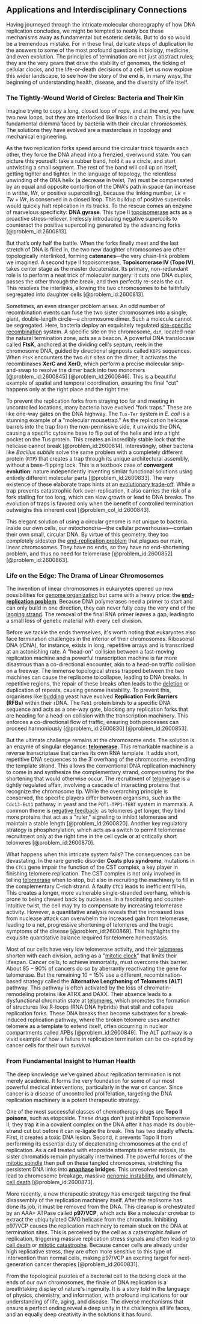 ## Applications and Interdisciplinary Connections

Having journeyed through the intricate molecular choreography of how DNA replication concludes, we might be tempted to neatly box these mechanisms away as fundamental but esoteric details. But to do so would be a tremendous mistake. For in these final, delicate steps of duplication lie the answers to some of the most profound questions in biology, medicine, and even evolution. The principles of termination are not just abstract rules; they are the very gears that drive the stability of genomes, the ticking of cellular clocks, and the life-or-death decisions of a cell. Let us now explore this wider landscape, to see how the story of the end is, in many ways, the beginning of understanding health, disease, and the diversity of life itself.

### The Tightly-Wound World of Circles: Bacteria and Their Kin

Imagine trying to copy a long, closed loop of rope, and at the end, you have two new loops, but they are interlocked like links in a chain. This is the fundamental dilemma faced by bacteria with their circular chromosomes. The solutions they have evolved are a masterclass in topology and mechanical engineering.

As the two replication forks speed around the circular track towards each other, they force the DNA ahead into a frenzied, overwound state. You can picture this yourself: take a rubber band, hold it as a circle, and start untwisting a small segment. The rest of the band will coil up on itself, getting tighter and tighter. In the language of topology, the relentless unwinding of the DNA helix (a decrease in twist, $Tw$) must be compensated by an equal and opposite contortion of the DNA's path in space (an increase in writhe, $Wr$, or positive supercoiling), because the linking number, $Lk = Tw + Wr$, is conserved in a closed loop. This buildup of positive supercoils would quickly halt replication in its tracks. To the rescue comes an enzyme of marvelous specificity: **DNA gyrase**. This type II [topoisomerase](@article_id:142821) acts as a proactive stress-reliever, tirelessly introducing negative supercoils to counteract the positive supercoiling generated by the advancing forks [@problem_id:2600813].

But that’s only half the battle. When the forks finally meet and the last stretch of DNA is filled in, the two new daughter chromosomes are often topologically interlinked, forming **catenanes**—the very chain-link problem we imagined. A second type II topoisomerase, **Topoisomerase IV (Topo IV)**, takes center stage as the master decatenator. Its primary, non-redundant role is to perform a neat trick of molecular surgery: it cuts one DNA duplex, passes the other through the break, and then perfectly re-seals the cut. This resolves the interlinks, allowing the two chromosomes to be faithfully segregated into daughter cells [@problem_id:2600813].

Sometimes, an even stranger problem arises. An odd number of recombination events can fuse the two sister chromosomes into a single, giant, double-length circle—a chromosome dimer. Such a molecule cannot be segregated. Here, bacteria deploy an exquisitely regulated [site-specific recombination](@article_id:191425) system. A specific site on the chromosome, `dif`, located near the natural termination zone, acts as a beacon. A powerful DNA translocase called **FtsK**, anchored at the dividing cell's septum, reels in the chromosome DNA, guided by directional signposts called `KOPS` sequences. When `FtsK` encounters the two `dif` sites on the dimer, it activates the recombinases **XerC and XerD**, which perform a precise molecular snip-and-swap to resolve the dimer back into two monomers [@problem_id:2600845] [@problem_id:2600846]. This is a beautiful example of spatial and temporal coordination, ensuring the final "cut" happens only at the right place and the right time.

To prevent the replication forks from straying too far and meeting in uncontrolled locations, many bacteria have evolved "fork traps." These are like one-way gates on the DNA highway. The `Tus-Ter` system in *E. coli* is a stunning example of a "molecular mousetrap." As the replication helicase barrels into the trap from the non-permissive side, it unwinds the DNA, causing a specific cytosine base to flip out of the helix and into a tight pocket on the Tus protein. This creates an incredibly stable lock that the helicase cannot break [@problem_id:2600814]. Interestingly, other bacteria like *Bacillus subtilis* solve the same problem with a completely different protein (`RTP`) that creates a trap through its unique architectural assembly, without a base-flipping lock. This is a textbook case of **convergent evolution**: nature independently inventing similar functional solutions using entirely different molecular parts [@problem_id:2600833]. The very existence of these elaborate traps hints at an [evolutionary trade-off](@article_id:154280). While a trap prevents catastrophic fork over-replication, it also carries the risk of a fork stalling for too long, which can slow growth or lead to DNA breaks. The evolution of traps is favored only when the benefit of controlled termination outweighs this inherent cost [@problem_col_id:2600843].

This elegant solution of using a circular genome is not unique to bacteria. Inside our own cells, our mitochondria—the cellular powerhouses—contain their own small, circular DNA. By virtue of this geometry, they too completely sidestep the [end-replication problem](@article_id:139388) that plagues our main, linear chromosomes. They have no ends, so they have no end-shortening problem, and thus no need for telomerase [@problem_id:2600852] [@problem_id:2600863].

### Life on the Edge: The Drama of Linear Chromosomes

The invention of linear chromosomes in eukaryotes opened up new possibilities for [genome organization](@article_id:202788) but came with a heavy price: the **[end-replication problem](@article_id:139388)**. Because DNA polymerases need a primer to start and can only build in one direction, they can never fully copy the very end of the [lagging strand](@article_id:150164). The removal of the final RNA primer leaves a gap, leading to a small loss of genetic material with every cell division.

Before we tackle the ends themselves, it's worth noting that eukaryotes also face termination challenges in the interior of their chromosomes. Ribosomal DNA (rDNA), for instance, exists in long, repetitive arrays and is transcribed at an astonishing rate. A "head-on" collision between a fast-moving replication machine and a powerful transcription machine is far more disastrous than a co-directional encounter, akin to a head-on traffic collision on a freeway. The immense topological stress trapped between the two machines can cause the replisome to collapse, leading to DNA breaks. In repetitive regions, the repair of these breaks often leads to the [deletion](@article_id:148616) or duplication of repeats, causing genome instability. To prevent this, organisms like [budding](@article_id:261617) yeast have evolved **Replication Fork Barriers (RFBs)** within their rDNA. The `Fob1` protein binds to a specific DNA sequence and acts as a one-way gate, blocking any replication forks that are heading for a head-on collision with the transcription machinery. This enforces a co-directional flow of traffic, ensuring both processes can proceed harmoniously [@problem_id:2600830] [@problem_id:2600853].

But the ultimate challenge remains at the chromosome ends. The solution is an enzyme of singular elegance: **[telomerase](@article_id:143980)**. This remarkable machine is a reverse transcriptase that carries its own RNA template. It adds short, repetitive DNA sequences to the $3'$ overhang of the chromosome, extending the template strand. This allows the conventional DNA replication machinery to come in and synthesize the complementary strand, compensating for the shortening that would otherwise occur. The recruitment of [telomerase](@article_id:143980) is a tightly regulated affair, involving a cascade of interacting proteins that recognize the chromosome tip. While the overarching principle is conserved, the specific players differ between organisms, such as the `Cdc13-Est1` pathway in yeast and the `POT1-TPP1-TERT` system in mammals. A common theme is [negative feedback](@article_id:138125): as telomeres get longer, they bind more proteins that act as a "ruler," signaling to inhibit telomerase and maintain a stable length [@problem_id:2600820]. Another key regulatory strategy is phosphorylation, which acts as a switch to permit telomerase recruitment only at the right time in the cell cycle or at critically short telomeres [@problem_id:2600870].

What happens when this intricate system fails? The consequences can be devastating. In the rare genetic disorder **Coats plus syndrome**, mutations in the `CTC1` gene impair the function of the CST complex, a key player in finishing telomere replication. The CST complex is not only involved in telling [telomerase](@article_id:143980) when to stop, but also in recruiting the machinery to fill in the complementary C-rich strand. A faulty `CTC1` leads to inefficient fill-in. This creates a longer, more vulnerable single-stranded overhang, which is prone to being chewed back by nucleases. In a fascinating and counter-intuitive twist, the cell may try to compensate by increasing telomerase activity. However, a quantitative analysis reveals that the increased loss from nuclease attack can overwhelm the increased gain from telomerase, leading to a net, progressive shortening of telomeres and the tragic symptoms of the disease [@problem_id:2600869]. This highlights the exquisite quantitative balance required for telomere homeostasis.

Most of our cells have very low telomerase activity, and their [telomeres](@article_id:137583) shorten with each division, acting as a "[mitotic clock](@article_id:274607)" that limits their lifespan. Cancer cells, to achieve immortality, must overcome this barrier. About $85-90\%$ of cancers do so by aberrantly reactivating the gene for telomerase. But the remaining $10-15\%$ use a different, recombination-based strategy called the **Alternative Lengthening of Telomeres (ALT)** pathway. This pathway is often activated by the loss of chromatin-remodeling proteins like ATRX and DAXX. Their absence leads to a dysfunctional chromatin state at [telomeres](@article_id:137583), which promotes the formation of structures like R-loops (RNA:DNA hybrids) that stall and collapse replication forks. These DNA breaks then become substrates for a break-induced replication pathway, where the broken telomere uses another telomere as a template to extend itself, often occurring in nuclear compartments called APBs [@problem_id:2600849]. The ALT pathway is a vivid example of how a failure in replication termination can be co-opted by cancer cells for their own survival.

### From Fundamental Insight to Human Health

The deep knowledge we've gained about replication termination is not merely academic. It forms the very foundation for some of our most powerful medical interventions, particularly in the war on cancer. Since cancer is a disease of uncontrolled proliferation, targeting the DNA replication machinery is a potent therapeutic strategy.

One of the most successful classes of chemotherapy drugs are **Topo II poisons**, such as etoposide. These drugs don't just inhibit Topoisomerase II; they trap it in a covalent complex on the DNA after it has made its double-strand cut but before it can re-ligate the break. This has two deadly effects. First, it creates a toxic DNA lesion. Second, it prevents Topo II from performing its essential duty of decatenating chromosomes at the end of replication. As a cell treated with etoposide attempts to enter mitosis, its sister chromatids remain physically intertwined. The powerful forces of the [mitotic spindle](@article_id:139848) then pull on these tangled chromosomes, stretching the persistent DNA links into **[anaphase](@article_id:164509) bridges**. This unresolved tension can lead to chromosome breakage, massive [genomic instability](@article_id:152912), and ultimately, [cell death](@article_id:168719) [@problem_id:2600873].

More recently, a new therapeutic strategy has emerged: targeting the final disassembly of the replication machinery itself. After the replisome has done its job, it must be removed from the DNA. This cleanup is orchestrated by an AAA+ ATPase called **p97/VCP**, which acts like a molecular crowbar to extract the ubiquitylated CMG helicase from the chromatin. Inhibiting p97/VCP causes the replication machinery to remain stuck on the DNA at termination sites. This is perceived by the cell as a catastrophic failure of replication, triggering massive replication stress signals and often leading to [cell death](@article_id:168719) or [mitotic catastrophe](@article_id:166119). Because cancer cells are already under high replicative stress, they are often more sensitive to this type of intervention than normal cells, making p97/VCP an exciting target for next-generation cancer therapies [@problem_id:2600831].

From the topological puzzles of a bacterial cell to the ticking clock at the ends of our own chromosomes, the finale of DNA replication is a breathtaking display of nature's ingenuity. It is a story told in the language of physics, chemistry, and information, with profound implications for our understanding of life, aging, and disease. The diverse mechanisms that ensure a perfect ending reveal a deep unity in the challenges all life faces, and an equally deep creativity in the solutions it has found.